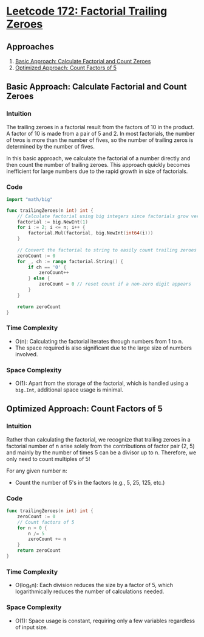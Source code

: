 # [Leetcode 172: Factorial Trailing Zeroes](https://leetcode.com/problems/factorial-trailing-zeroes/)

## Approaches
1. [Basic Approach: Calculate Factorial and Count Zeroes](#basic-approach-calculate-factorial-and-count-zeroes)
2. [Optimized Approach: Count Factors of 5](#optimized-approach-count-factors-of-5)

## Basic Approach: Calculate Factorial and Count Zeroes

### Intuition
The trailing zeroes in a factorial result from the factors of 10 in the product. A factor of 10 is made from a pair of 5 and 2. In most factorials, the number of twos is more than the number of fives, so the number of trailing zeros is determined by the number of fives.

In this basic approach, we calculate the factorial of a number directly and then count the number of trailing zeroes. This approach quickly becomes inefficient for large numbers due to the rapid growth in size of factorials.

### Code
```go
import "math/big"

func trailingZeroes(n int) int {
    // Calculate factorial using big integers since factorials grow very large
    factorial := big.NewInt(1)
    for i := 2; i <= n; i++ {
        factorial.Mul(factorial, big.NewInt(int64(i)))
    }
    
    // Convert the factorial to string to easily count trailing zeroes
    zeroCount := 0
    for _, ch := range factorial.String() {
        if ch == '0' {
            zeroCount++
        } else {
            zeroCount = 0 // reset count if a non-zero digit appears
        }
    }
    
    return zeroCount
}
```

### Time Complexity
- O(n): Calculating the factorial iterates through numbers from 1 to n.
- The space required is also significant due to the large size of numbers involved.

### Space Complexity
- O(1): Apart from the storage of the factorial, which is handled using a `big.Int`, additional space usage is minimal.

## Optimized Approach: Count Factors of 5

### Intuition
Rather than calculating the factorial, we recognize that trailing zeroes in a factorial number of n arise solely from the contributions of factor pair (2, 5) and mainly by the number of times 5 can be a divisor up to n. Therefore, we only need to count multiples of 5!

For any given number n:
- Count the number of 5's in the factors (e.g., 5, 25, 125, etc.)

### Code
```go
func trailingZeroes(n int) int {
    zeroCount := 0
    // Count factors of 5
    for n > 0 {
        n /= 5
        zeroCount += n
    }
    return zeroCount
}
```

### Time Complexity
- O(log₅n): Each division reduces the size by a factor of 5, which logarithmically reduces the number of calculations needed.

### Space Complexity
- O(1): Space usage is constant, requiring only a few variables regardless of input size.

